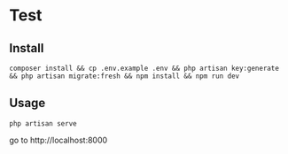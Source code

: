 #  Test

## Install
```
composer install && cp .env.example .env && php artisan key:generate && php artisan migrate:fresh && npm install && npm run dev
```

## Usage
```
php artisan serve
```

go to http://localhost:8000












